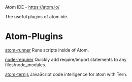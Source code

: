 Atom IDE - https://atom.io/

The useful plugins of atom ide.

# Atom-Plugins
[atom-runner](https://atom.io/packages/atom-runner)
Runs scripts inside of Atom.

[node-requirer](https://atom.io/packages/node-requirer)
Quickly add require/import statements to any files/node_modules.

[atom-ternjs](https://atom.io/packages/atom-ternjs)
JavaScript code intelligence for atom with Tern.
